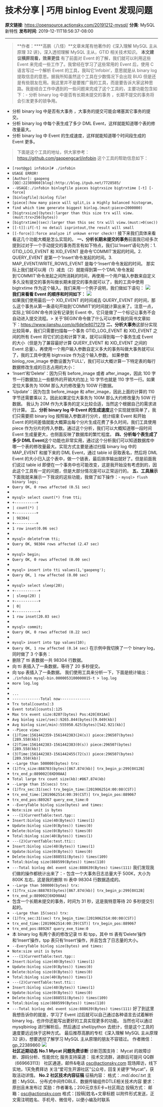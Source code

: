 # 技术分享 | 巧用 binlog Event 发现问题

**原文链接**: https://opensource.actionsky.com/20191212-mysql/
**分类**: MySQL 新特性
**发布时间**: 2019-12-11T18:56:37-08:00

---

> **作者：****高鹏（八怪）**文章末尾有他著作的《深入理解 MySQL 主从原理 32 讲》，深入透彻理解 MySQL 主从，GTID 相关技术知识。
**本文建议横屏观看，效果更佳**
有了前面对 Event 的了解，我们就可以利用这些 Event 来完成一些工作了。我曾经在学习了这些常用的 Event 后，使用 C 语言写过一个解析 Event 的工具，我叫它‘infobin’，意思就是从 binary log 提取信息的意思。据我所知虽然这个工具在少数情况下会出现 BUG 但是还是有些朋友在用。我这里并不是要推广我的工具，而是要告诉大家这种思路。我是结合工作中遇到的一些问题来完成了这个工具的，主要功能包含如下：- 分析 binary log 中是否有长期未提交的事务 ，长期不提交的事务将会引发更多的锁争用。
- 分析 binary log 中是否有大事务 ，大事务的提交可能会堵塞其它事务的提交。
- 分析 binary log 中每个表生成了多少 DML Event，这样就能知道哪个表的修改量最大。
- 分析 binary log 中 Event 的生成速度，这样就能知道哪个时间段生成的 Event 更多。
> 下面是这个工具的地址，供大家参考：https://github.com/gaopengcarl/infobin
这个工具的帮助信息如下：
- `[root@gp1 infobin]# ./infobin`
- `USAGE ERROR!`
- `[Author]: gaopeng [QQ]:22389860[blog]:http://blog.itpub.net/7728585/`
- `--USAGE:./infobin binlogfile pieces bigtrxsize bigtrxtime [-t] [-force]`
- `[binlogfile]:binlog file!`
- `[piece]:how many piece will split,is a Highly balanced histogram,`
- `find which time generate biggest binlog.(must:piece<2000000)`
- `[bigtrxsize](bytes):larger than this size trx will view.(must:trx>256(bytes))`
- `[bigtrxtime](sec):larger than this sec trx will view.(must:>0(sec))`
- `[[-t]]:if[-t] no detail isprintout,the result will small`
- `[[-force]]:force analyze if unkown error check!!`
接下来我们具体来看看这几个功能大概是怎么实现的。
**一、分析长期未提交的事务**前面我已经多次提到过对于一个手动提交的事务而言有如下特点，我们以‘Insert’语句为列：1. GTID_LOG_EVENT 和 XID_EVENT 是命令‘COMMIT’发起的时间。2. QUERY_EVENT 是第一个‘Insert’命令发起的时间。3. MAP_EVENT/WRITE_ROWS_EVENT 是每个‘Insert’命令发起的时间。
那实际上我们就可以用（1）减去（2）就能得到第一个‘DML’命令发起到‘COMMIT’命令发起之间所消耗的时间，再使用一个用户输入参数来自定义多久没有提交的事务叫做长期未提交的事务就可以了，我的工具中使用 bigtrxtime 作为这个输入。我们来用一个例子说明，我们做如下语句：
![](https://opensource.actionsky.com/wp-content/uploads/2019/12/表格1.png)											
**我们来看看 Event 的顺序和时间如下：**
![](https://opensource.actionsky.com/wp-content/uploads/2019/12/表格2.png)											
如果我们使用最后一个 XID_EVENT 的时间减去 QUERY_EVENT 的时间，那么这个事务从第一条语句开始到‘COMMIT’的时间就计算出来了。注意一点，实际上‘BEGIN’命令并没有记录到 Event 中，它只是做了一个标记让事务不会自动进入提交流程。> 关于‘BEGIN’命令做了什么可以参考我的简书文章如下：https://www.jianshu.com/p/6de1e8071279
**二、分析大事务**这部分实现比较简单，我们只需要扫描每一个事务 GTID_LOG_EVENT 和 XID_EVENT 之间的所有 Event 将它们的总和计算下来，就可以得到每一个事务生成 Event 的大小（但是为了兼容最好计算 QUERY_EVENT 和 XID_EVENT 之间的 Event 总量）。再使用一个用户输入参数自定义多大的事务叫做大事务就可以了，我的工具中使用 bigtrxsize 作为这个输入参数。
如果参数 binlog_row_image 参数设置为‘FULL’，我们可以大概计算一下特定表的每行数据修改生成的日志占用的大小：
- ‘Insert’和‘Delete’：因为只有 before_image 或者 after_image，因此 100 字节一行数据加上一些额外的开销大约加上 10 字节也就是 110 字节一行。如果定位大事务为 100M 那么大约修改量为 100W 行数据。
- ‘Update’：因为包含 before_image 和 after_image，因此上面的计算的 110 字节还需要乘以 2。因此如果定位大事务为 100M 那么大约修改量为 50W 行数据。
我认为 20M 作为大事务的定义比较合适，当然这个根据自己的需求进行计算。
**三、分析 binary log 中 Event 的生成速度**这个实现就很简单了，我们只需要把 binary log 按照输入参数进行分片，统计结束 Event 和开始 Event 的时间差值就能大概算出每个分片生成花费了多久时间，我们工具使用 piece 作为分片的传入参数。通过这个分析，我们可以大概知道哪一段时间 Event 生成量更大，也侧面反映了数据库的繁忙程度。
**四、分析每个表生成了多少 DML Event**这个功能也非常实用，通过这个分析我们可以知道数据库中哪一个表的修改量最大。实现方式主要是通过扫描 binary log 中的 MAP_EVENT 和接下来的 DML Event，通过 table id 获取表名，然后将 DML Event 的大小归入这个表中，做一个链表，最后排序输出就好了。但是前面我们说过 table id 即便在一个事务中也可能改变，这是我开始没有考虑到的，因此这个工具有一定的问题，但是大部分情况是可以正常运行的。
**五、工具展示**下面我就来展示一下我说的这些功能，我做了如下操作：- `mysql> flush binary logs;`
- `Query OK, 0 rows affected (0.51 sec)`
- 
- `mysql> select count(*) from tti;`
- `+----------+`
- `| count(*) |`
- `+----------+`
- `| 98304|`
- `+----------+`
- `1 row inset(0.06 sec)`
- 
- `mysql> deletefrom tti;`
- `Query OK, 98304 rows affected (2.47 sec)`
- 
- `mysql> begin;`
- `Query OK, 0 rows affected (0.00 sec)`
- 
- `mysql> insert into tti values(1,'gaopeng');`
- `Query OK, 1 row affected (0.00 sec)`
- 
- `mysql> select sleep(20);`
- `+-----------+`
- `| sleep(20) |`
- `+-----------+`
- `| 0|`
- `+-----------+`
- `1 row inset(20.03 sec)`
- 
- `mysql> commit;`
- `Query OK, 0 rows affected (0.22 sec)`
- 
- `mysql> insert into tpp values(10);`
- `Query OK, 1 row affected (0.14 sec)`
在示例中我切换了一个 binary log，同时做了 3 个事务：
- 删除了 tti 表数据一共 98304 行数据。
- 向 tti 表插入了一条数据，等待了 20 多秒提交。
- 向 tpp 表插入了一条数据。
我们使用工具来分析一下，下面是统计输出：
- `./infobin mysql-bin.0000053100000015-t > log.log`
- `more log.log`
- 
- `...`
- `-------------Total now--------------`
- `Trx total[counts]:3`
- `Event total[counts]:125`
- `Max trx event size:8207(bytes) Pos:420[0X1A4]`
- `Avg binlog size(/sec):9265.844(bytes)[9.049(kb)]`
- `Avg binlog size(/min):555950.625(bytes)[542.921(kb)]`
- `--Piece view:`
- `(1)Time:1561442359-1561442383(24(s)) piece:296507(bytes)[289.558(kb)]`
- `(2)Time:1561442383-1561442383(0(s)) piece:296507(bytes)[289.558(kb)]`
- `(3)Time:1561442383-1561442455(72(s)) piece:296507(bytes)[289.558(kb)]`
- `--Large than 500000(bytes) trx:`
- `(1)Trx_size:888703(bytes)[867.874(kb)] trx_begin_p:299[0X12B]`
- `trx_end_p:889002[0XD90AA]`
- `Total large trx count size(kb):#867.874(kb)`
- `--Large than 15(secs) trx:`
- `(1)Trx_sec:31(sec) trx_begin_time:[2019062514:00:08(CST)]`
- `trx_end_time:[2019062514:00:39(CST)] trx_begin_pos:889067`
- `trx_end_pos:889267 query_exe_time:0`
- `--EveryTable binlog size(bytes) and times:`
- `Note:size unit is bytes`
- `---(1)CurrentTable:test.tpp::`
- `Insert:binlog size(40(Bytes)) times(1)`
- `Update:binlog size(0(Bytes)) times(0)`
- `Delete:binlog size(0(Bytes)) times(0)`
- `Total:binlog size(40(Bytes)) times(1)`
- `---(2)CurrentTable:test.tti::`
- `Insert:binlog size(48(Bytes)) times(1)`
- `Update:binlog size(0(Bytes)) times(0)`
- `Delete:binlog size(888551(Bytes)) times(109)`
- `Total:binlog size(888599(Bytes)) times(110)`
- `---Total binlog dml event size:888639(Bytes) times(111)`
我们发现我们做的操作都统计出来了：- 包含一个大事务日志总量大于 500K，大小为 800K 左右，这是我的删除 tti 表中 98304 行数据造成的。
- `--Large than 500000(bytes) trx:`
- `(1)Trx_size:888703(bytes)[867.874(kb)] trx_begin_p:299[0X12B]`
- `trx_end_p:889002[0XD90AA]`
- 包含一个长期未提交的事务，时间为 31 秒，这是我特意等待 20 多秒提交引起的。
- `--Large than 15(secs) trx:`
- `(1)Trx_sec:31(sec) trx_begin_time:[2019062514:00:08(CST)]`
- `trx_end_time:[2019062514:00:39(CST)] trx_begin_pos:889067`
- `trx_end_pos:889267 query_exe_time:0`
- 本 binary log 有两个表的修改记录 tti 和 tpp，其中 tti 表有‘Delete’操作和‘Insert’操作，tpp 表只有‘Insert’操作，并且包含了日志量的大小。
- `--EveryTable binlog size(bytes) and times:`
- `Note:size unit is bytes`
- `---(1)CurrentTable:test.tpp::`
- `Insert:binlog size(40(Bytes)) times(1)`
- `Update:binlog size(0(Bytes)) times(0)`
- `Delete:binlog size(0(Bytes)) times(0)`
- `Total:binlog size(40(Bytes)) times(1)`
- `---(2)CurrentTable:test.tti::`
- `Insert:binlog size(48(Bytes)) times(1)`
- `Update:binlog size(0(Bytes)) times(0)`
- `Delete:binlog size(888551(Bytes)) times(109)`
- `Total:binlog size(888599(Bytes)) times(110)`
- `---Total binlog dml event size:888639(Bytes) times(111)`
好了到这里我想告诉你的就是，学习了 Event 过后就可以自己通过各种语言去试着解析binary log，也许你还能写出更好的工具实现更多的功能。
当然也可以通过 mysqlbinlog 进行解析后，然后通过 shell/python 去统计，但是这个工具的速度要远远快于这种方式。
最后推荐高鹏的专栏《深入理解 MySQL 主从原理 32 讲》，想要透彻了解学习 MySQL 主从原理的朋友不容错过。
作者微信：gp_22389860
![](.img/0aff2ace.jpg)											
**社区近期动态**
**No.1**
**Mycat 问题免费诊断**
诊断范围支持：
Mycat 的故障诊断、源码分析、性能优化
服务支持渠道：
技术交流群，进群后可提问
QQ群（669663113）
社区通道，邮件&电话
osc@actionsky.com
现场拜访，线下实地，1天免费拜访
关注“爱可生开源社区”公众号，回复关键字“Mycat”，获取活动详情。
**No.2**
**社区技术内容征稿**
征稿内容：
格式：.md/.doc/.txt
主题：MySQL、分布式中间件DBLE、数据传输组件DTLE相关技术内容
要求：原创且未发布过
奖励：作者署名；200元京东E卡+社区周边
投稿方式：
邮箱：osc@actionsky.com
格式：[投稿]姓名+文章标题
以附件形式发送，正文需注明姓名、手机号、微信号，以便小编及时联系